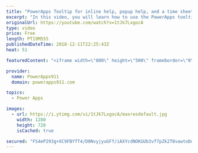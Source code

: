```yaml
---
title: "PowerApps Tooltip for inline help, popup help, and a time sheet app"
excerpt: "In this video, you will learn how to use the PowerApps tooltip to provide inline help for both tablet and mobile apps. For mobile apps the concept uses a popup because you can't hover on a mobile app.  PowerApps Conditional Formatting and Popups https://www.youtube.com/watch?v=IvapIsBbM-U"
originalUrl: https://youtube.com/watch?v=1tJk7LxgocA
type: video
price: Free
length: PT19M55S
publishedDateTime: 2018-12-11T22:25:43Z
heat: 51

featuredContent: "<iframe width=\"800\" height=\"500\" frameborder=\"0\" src=\"https://www.youtube.com/embed/1tJk7LxgocA\" allow=\"accelerometer; autoplay; encrypted-media; gyroscope; picture-in-picture\" allowfullscreen></iframe>"

provider:
  name: PowerApps911
  domain: powerapps911.com

topics:
  - Power Apps

images:
  - url: https://i.ytimg.com/vi/1tJk7LxgocA/maxresdefault.jpg
    width: 1280
    height: 720
    isCached: true

secured: "FS4eP293g+XC9FBYTT4/D0NvyjyuGFf/iAXYcdNOKGUb3vf7pZk2T8vawtoDdqZx9fCJoelKwM55n+r5UdjNgnVkn5Vlkg0DHzuMPQFFche0gIjAxIh7Gpc4K+pNbHp/E64fWCeb926SyzvXOwrJ9HYKna1caJBhHWee+dyYhPOUdABGIIWE8UB0n21ZkNm0LjxGXuebvwnzSlQRHakEsgZRUXaIyNZ7VNPqfEHn6PS/d6opmu2B9+W+y6nfG4hWzOgAJXchJ1TPWX+UjyZY9AJ161FEGfBw75km3PvdQmAvWMVCOXY6ZAt49bk27eGREBym+2uLtgEVmwvHTisd4Lr0n8swqqhDiPXoUuxk7feWLI6Qr40rHt/Ba7yM6IhqHZ0+BCcAg/LuAfZ/SwsB+IgRtXNLDLZvnveebxJM3wA=;Hsww+8q0BX0NbFc2k6v+Ow=="
---
```


